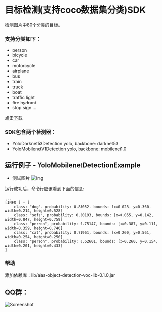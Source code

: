 # 目标检测(支持coco数据集分类)SDK
检测图片中80个分类的目标。

### 支持分类如下：
- person
- bicycle
- car
- motorcycle
- airplane
- bus
- train
- truck
- boat
- traffic light
- fire hydrant
- stop sign
...

[点击下载](https://djl-model.oss-cn-hongkong.aliyuncs.com/AIAS/object_detection_sdk/coco_classes.txt)

### SDK包含两个检测器：
-  YoloDarknet53Detection
yolo, backbone: darknet53
-  YoloMobilenetV1Detection
yolo, backbone: mobilenet1.0

## 运行例子 - YoloMobilenetDetectionExample
- 测试图片
![img](https://djl-model.oss-cn-hongkong.aliyuncs.com/AIAS/object_detection_sdk/YoloMobilenetV1Detection.png)

运行成功后，命令行应该看到下面的信息:
```text
...
[INFO ] - [
	class: "dog", probability: 0.85052, bounds: [x=0.028, y=0.360, width=0.214, height=0.528]
	class: "sofa", probability: 0.80193, bounds: [x=0.055, y=0.142, width=0.847, height=0.759]
	class: "person", probability: 0.75147, bounds: [x=0.387, y=0.111, width=0.359, height=0.740]
	class: "cat", probability: 0.71961, bounds: [x=0.260, y=0.561, width=0.254, height=0.250]
	class: "person", probability: 0.62601, bounds: [x=0.260, y=0.154, width=0.201, height=0.433]
]
```

### 帮助 
添加依赖库：lib/aias-object-detection-voc-lib-0.1.0.jar

## QQ群：
![Screenshot](https://djl-model.oss-cn-hongkong.aliyuncs.com/AIAS/OCR/OCR_QQ.png)

